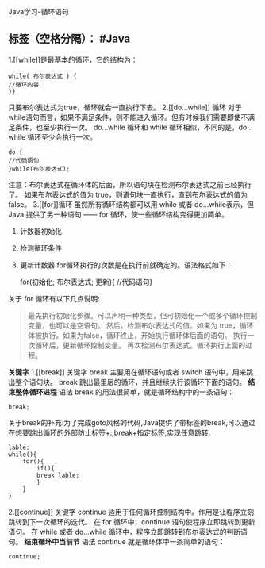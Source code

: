 ﻿Java学习-循环语句

标签（空格分隔）： #Java
---

1.[[while]]是最基本的循环，它的结构为：

    while( 布尔表达式 ) {
    //循环内容
    }}

只要布尔表达式为true，循环就会一直执行下去。
2.[[do…while]] 循环
对于 while语句而言，如果不满足条件，则不能进入循环。但有时候我们需要即使不满足条件，也至少执行一次。
do…while 循环和 while 循环相似，不同的是，do…while 循环至少会执行一次。

    do {
    //代码语句
    }while(布尔表达式);

注意：布尔表达式在循环体的后面，所以语句块在检测布尔表达式之前已经执行了。 如果布尔表达式的值为 true，则语句块一直执行，直到布尔表达式的值为 false。 
3.[[for]]循环
虽然所有循环结构都可以用 while 或者 do...while表示，但 Java 提供了另一种语句 —— for 循环，使一些循环结构变得更加简单。
1. 计数器初始化
2. 检测循环条件
3. 更新计数器
for循环执行的次数是在执行前就确定的。语法格式如下：

    for(初始化; 布尔表达式; 更新){
    //代码语句}

关于 for 循环有以下几点说明:
>最先执行初始化步骤。可以声明一种类型，但可初始化一个或多个循环控制变量，也可以是空语句。
>然后，检测布尔表达式的值。如果为 true，循环体被执行。如果为false，循环终止，开始执行循环体后面的语句。
>执行一次循环后，更新循环控制变量。
>再次检测布尔表达式。循环执行上面的过程。

**关键字**
1.[[break]] 关键字
break 主要用在循环语句或者 switch 语句中，用来跳出整个语句块。
break 跳出最里层的循环，并且继续执行该循环下面的语句。
**结束整体循环进程**
语法
break 的用法很简单，就是循环结构中的一条语句：

    break;
关于break的补充:为了完成goto风格的代码,Java提供了带标签的break,可以通过在想要跳出循环的外部防止标签+:,break+指定标签,实现任意跳转.

	lable:
	while(){
		for(){
			if(){
			break lable;
			}
		}
	}

2.[[continue]] 关键字
continue 适用于任何循环控制结构中。作用是让程序立刻跳转到下一次循环的迭代。
在 for 循环中，continue 语句使程序立即跳转到更新语句。
在 while 或者 do…while 循环中，程序立即跳转到布尔表达式的判断语句。
**结束循环中当前节**
语法
continue 就是循环体中一条简单的语句：

    continue;

